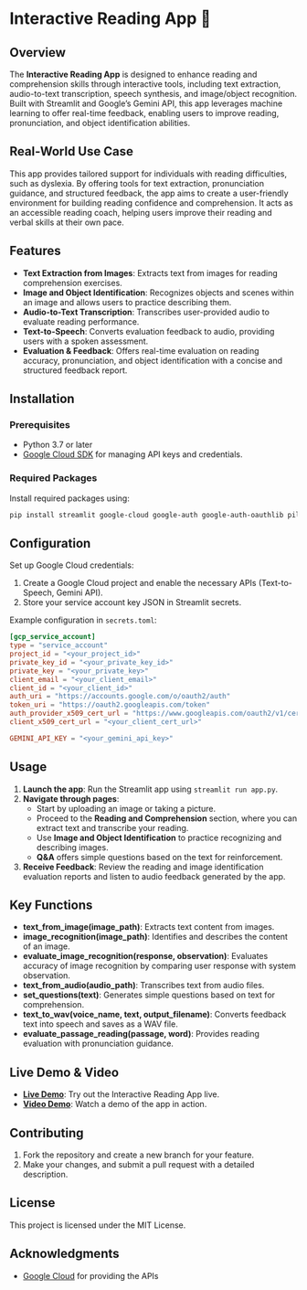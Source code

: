 # Interactive Reading App 📖

## Overview
The **Interactive Reading App** is designed to enhance reading and comprehension skills through interactive tools, including text extraction, audio-to-text transcription, speech synthesis, and image/object recognition. Built with Streamlit and Google’s Gemini API, this app leverages machine learning to offer real-time feedback, enabling users to improve reading, pronunciation, and object identification abilities.

## Real-World Use Case
This app provides tailored support for individuals with reading difficulties, such as dyslexia. By offering tools for text extraction, pronunciation guidance, and structured feedback, the app aims to create a user-friendly environment for building reading confidence and comprehension. It acts as an accessible reading coach, helping users improve their reading and verbal skills at their own pace.

## Features
- **Text Extraction from Images**: Extracts text from images for reading comprehension exercises.
- **Image and Object Identification**: Recognizes objects and scenes within an image and allows users to practice describing them.
- **Audio-to-Text Transcription**: Transcribes user-provided audio to evaluate reading performance.
- **Text-to-Speech**: Converts evaluation feedback to audio, providing users with a spoken assessment.
- **Evaluation & Feedback**: Offers real-time evaluation on reading accuracy, pronunciation, and object identification with a concise and structured feedback report.

## Installation
### Prerequisites
- Python 3.7 or later
- [Google Cloud SDK](https://cloud.google.com/sdk) for managing API keys and credentials.

### Required Packages
Install required packages using:
```bash
pip install streamlit google-cloud google-auth google-auth-oauthlib pillow numpy
```

## Configuration
Set up Google Cloud credentials:
1. Create a Google Cloud project and enable the necessary APIs (Text-to-Speech, Gemini API).
2. Store your service account key JSON in Streamlit secrets.
   
Example configuration in `secrets.toml`:
```toml
[gcp_service_account]
type = "service_account"
project_id = "<your_project_id>"
private_key_id = "<your_private_key_id>"
private_key = "<your_private_key>"
client_email = "<your_client_email>"
client_id = "<your_client_id>"
auth_uri = "https://accounts.google.com/o/oauth2/auth"
token_uri = "https://oauth2.googleapis.com/token"
auth_provider_x509_cert_url = "https://www.googleapis.com/oauth2/v1/certs"
client_x509_cert_url = "<your_client_cert_url>"

GEMINI_API_KEY = "<your_gemini_api_key>"
```

## Usage
1. **Launch the app**: Run the Streamlit app using `streamlit run app.py`.
2. **Navigate through pages**:
   - Start by uploading an image or taking a picture.
   - Proceed to the **Reading and Comprehension** section, where you can extract text and transcribe your reading.
   - Use **Image and Object Identification** to practice recognizing and describing images.
   - **Q&A** offers simple questions based on the text for reinforcement.
3. **Receive Feedback**: Review the reading and image identification evaluation reports and listen to audio feedback generated by the app.

## Key Functions
- **text_from_image(image_path)**: Extracts text content from images.
- **image_recognition(image_path)**: Identifies and describes the content of an image.
- **evaluate_image_recognition(response, observation)**: Evaluates accuracy of image recognition by comparing user response with system observation.
- **text_from_audio(audio_path)**: Transcribes text from audio files.
- **set_questions(text)**: Generates simple questions based on text for comprehension.
- **text_to_wav(voice_name, text, output_filename)**: Converts feedback text into speech and saves as a WAV file.
- **evaluate_passage_reading(passage, word)**: Provides reading evaluation with pronunciation guidance.

## Live Demo & Video
- **[Live Demo](https://link_to_demo.com)**: Try out the Interactive Reading App live.
- **[Video Demo](https://link_to_video_demo.com)**: Watch a demo of the app in action.

## Contributing
1. Fork the repository and create a new branch for your feature.
2. Make your changes, and submit a pull request with a detailed description.

## License
This project is licensed under the MIT License.

## Acknowledgments
- [Google Cloud](https://cloud.google.com/) for providing the APIs